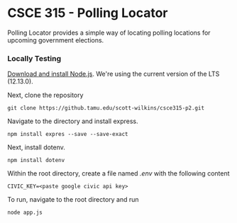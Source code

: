 # CSCE 315 - Polling Locator
Polling Locator provides a simple way of locating polling locations for upcoming government elections.

### Locally Testing
[Download and install Node.js](https://nodejs.org/en/). We're using the current version of the LTS (12.13.0).

Next, clone the repository

	git clone https://github.tamu.edu/scott-wilkins/csce315-p2.git

Navigate to the directory and install express.

	npm install expres --save --save-exact

Next, install dotenv.

	npm install dotenv

Within the root directory, create a file named *.env* with the following content

	CIVIC_KEY=<paste google civic api key>

To run, navigate to the root directory and run

	node app.js
